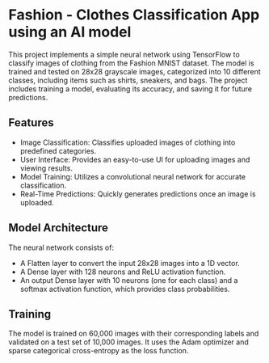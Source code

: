 # Fashion - Clothes Classification App using an AI model

This project implements a simple neural network using TensorFlow to classify images of clothing from the Fashion MNIST dataset. The model is trained and tested on 28x28 grayscale images, categorized into 10 different classes, including items such as shirts, sneakers, and bags. The project includes training a model, evaluating its accuracy, and saving it for future predictions. 

## Features
- Image Classification: Classifies uploaded images of clothing into predefined categories.
- User Interface: Provides an easy-to-use UI for uploading images and viewing results.
- Model Training: Utilizes a convolutional neural network for accurate classification.
- Real-Time Predictions: Quickly generates predictions once an image is uploaded.

## Model Architecture
The neural network consists of:
- A Flatten layer to convert the input 28x28 images into a 1D vector.
- A Dense layer with 128 neurons and ReLU activation function.
- An output Dense layer with 10 neurons (one for each class) and a softmax activation function, which provides class probabilities.

## Training
The model is trained on 60,000 images with their corresponding labels and validated on a test set of 10,000 images. It uses the Adam optimizer and sparse categorical cross-entropy as the loss function.
